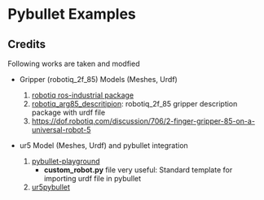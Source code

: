 # Pybullet Examples

## Credits
Following works are taken and modfied

* Gripper (robotiq_2f_85) Models (Meshes, Urdf)
	1. [robotiq ros-industrial package](https://github.com/ros-industrial/robotiq)
	2. [robotiq_arg85_descritipion](https://github.com/a-price/robotiq_arg85_description): robotiq_2f_85 gripper description package with urdf file
	3. https://dof.robotiq.com/discussion/706/2-finger-gripper-85-on-a-universal-robot-5

* ur5 Model (Meshes, Urdf) and pybullet integration
	1. [pybullet-playground](https://github.com/zswang666/pybullet-playground)
		* **custom_robot.py** file very useful: Standard template for importing urdf file in pybullet
	2. [ur5pybullet](https://github.com/sholtodouglas/ur5pybullet)
